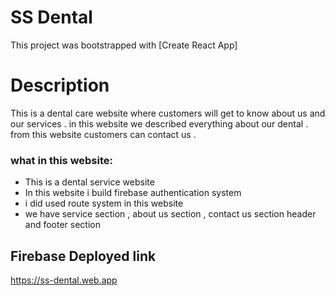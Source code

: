 # SS Dental

This project was bootstrapped with [Create React App]



# Description
 This is a dental care website where customers will get to know about us and our services . in this website we described everything about our dental . from this website customers can contact us .

### what in this website:

* This is a dental service website
* In this website i build firebase authentication system
* i did used route system in this website
* we have service section , about us section , contact us section header and footer section










## Firebase Deployed link
        
https://ss-dental.web.app




